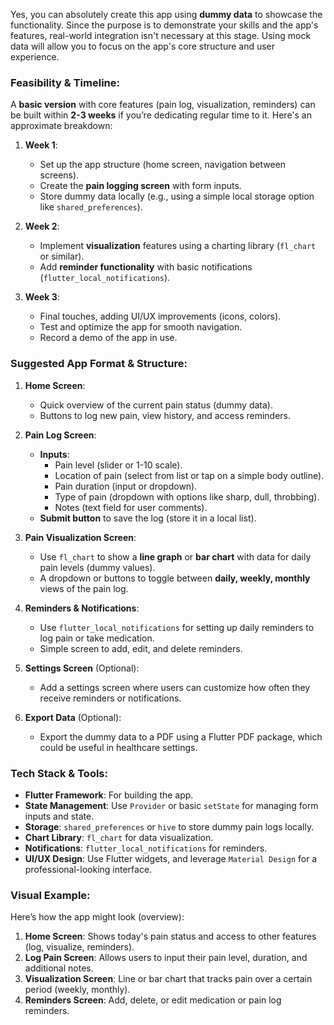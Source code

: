Yes, you can absolutely create this app using **dummy data** to showcase the functionality. Since the purpose is to demonstrate your skills and the app's features, real-world integration isn't necessary at this stage. Using mock data will allow you to focus on the app's core structure and user experience.

### Feasibility & Timeline:

A **basic version** with core features (pain log, visualization, reminders) can be built within **2-3 weeks** if you’re dedicating regular time to it. Here's an approximate breakdown:

1. **Week 1**:

   - Set up the app structure (home screen, navigation between screens).
   - Create the **pain logging screen** with form inputs.
   - Store dummy data locally (e.g., using a simple local storage option like `shared_preferences`).

2. **Week 2**:

   - Implement **visualization** features using a charting library (`fl_chart` or similar).
   - Add **reminder functionality** with basic notifications (`flutter_local_notifications`).

3. **Week 3**:
   - Final touches, adding UI/UX improvements (icons, colors).
   - Test and optimize the app for smooth navigation.
   - Record a demo of the app in use.

### Suggested App Format & Structure:

1. **Home Screen**:
   <!-- https://dribbble.com/shots/23034222-Card-Concept-Apple-Health -->
   <!-- https://dribbble.com/shots/24336203-Healthy-LifeStyle-App -->

   - Quick overview of the current pain status (dummy data).
   - Buttons to log new pain, view history, and access reminders.

2. **Pain Log Screen**:

   - **Inputs**:
     - Pain level (slider or 1-10 scale).
     - Location of pain (select from list or tap on a simple body outline).
     - Pain duration (input or dropdown).
     - Type of pain (dropdown with options like sharp, dull, throbbing).
     - Notes (text field for user comments).
   - **Submit button** to save the log (store it in a local list).

3. **Pain Visualization Screen**:

   - Use `fl_chart` to show a **line graph** or **bar chart** with data for daily pain levels (dummy values).
   - A dropdown or buttons to toggle between **daily, weekly, monthly** views of the pain log.

4. **Reminders & Notifications**:

   - Use `flutter_local_notifications` for setting up daily reminders to log pain or take medication.
   - Simple screen to add, edit, and delete reminders.

5. **Settings Screen** (Optional):
   - Add a settings screen where users can customize how often they receive reminders or notifications.
6. **Export Data** (Optional):
   - Export the dummy data to a PDF using a Flutter PDF package, which could be useful in healthcare settings.

### Tech Stack & Tools:

- **Flutter Framework**: For building the app.
- **State Management**: Use `Provider` or basic `setState` for managing form inputs and state.
- **Storage**: `shared_preferences` or `hive` to store dummy pain logs locally.
- **Chart Library**: `fl_chart` for data visualization.
- **Notifications**: `flutter_local_notifications` for reminders.
- **UI/UX Design**: Use Flutter widgets, and leverage `Material Design` for a professional-looking interface.

### Visual Example:

Here’s how the app might look (overview):

1. **Home Screen**: Shows today's pain status and access to other features (log, visualize, reminders).
2. **Log Pain Screen**: Allows users to input their pain level, duration, and additional notes.
3. **Visualization Screen**: Line or bar chart that tracks pain over a certain period (weekly, monthly).
4. **Reminders Screen**: Add, delete, or edit medication or pain log reminders.
